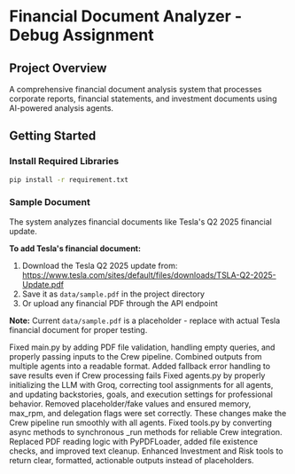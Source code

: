 # Financial Document Analyzer - Debug Assignment

## Project Overview
A comprehensive financial document analysis system that processes corporate reports, financial statements, and investment documents using AI-powered analysis agents.

## Getting Started

### Install Required Libraries
```sh
pip install -r requirement.txt
```

### Sample Document
The system analyzes financial documents like Tesla's Q2 2025 financial update.

**To add Tesla's financial document:**
1. Download the Tesla Q2 2025 update from: https://www.tesla.com/sites/default/files/downloads/TSLA-Q2-2025-Update.pdf
2. Save it as `data/sample.pdf` in the project directory
3. Or upload any financial PDF through the API endpoint

**Note:** Current `data/sample.pdf` is a placeholder - replace with actual Tesla financial document for proper testing.

Fixed main.py by adding PDF file validation, handling empty queries, and properly passing inputs to the Crew pipeline.
Combined outputs from multiple agents into a readable format.
Added fallback error handling to save results even if Crew processing fails
Fixed agents.py by properly initializing the LLM with Groq, correcting tool assignments for all agents, and updating backstories, goals, and execution settings for professional behavior.
Removed placeholder/fake values and ensured memory, max_rpm, and delegation flags were set correctly.
These changes make the Crew pipeline run smoothly with all agents.
Fixed tools.py by converting async methods to synchronous _run methods for reliable Crew integration.
Replaced PDF reading logic with PyPDFLoader, added file existence checks, and improved text cleanup.
Enhanced Investment and Risk tools to return clear, formatted, actionable outputs instead of placeholders.
